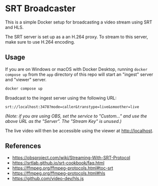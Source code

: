 # SRT Broadcaster

This is a simple Docker setup for broadcasting a video stream using SRT and HLS.

The SRT server is set up as a an H.264 proxy. To stream to this server, make sure to use H.264 encoding.


## Usage

If you are on Windows or macOS with Docker Desktop, running `docker compose up` from the `app` directory of this repo will start an "ingest" server and "viewer" server.

```sh
docker compose up
```

Broadcast to the ingest server using the following URL:

```
srt://localhost:3478?mode=caller&transtype=live&smoother=live
```

_(Note: if you are using OBS, set the service to "Custom..." and use the above URL as the "Server". The "Stream Key" is unused.)_

The live video will then be accessible using the viewer at [http://localhost](http://localhost).

## References

* https://obsproject.com/wiki/Streaming-With-SRT-Protocol
* https://srtlab.github.io/srt-cookbook/faq.html
* https://ffmpeg.org/ffmpeg-protocols.html#toc-srt
* https://ffmpeg.org/ffmpeg-protocols.html#hls
* https://github.com/video-dev/hls.js
